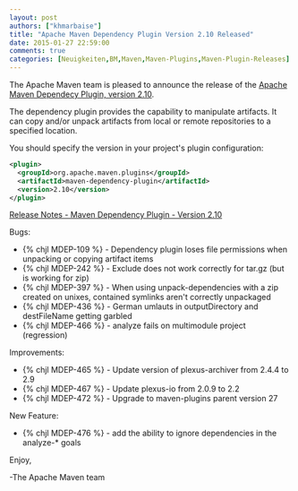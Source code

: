 ```yaml
---
layout: post
authors: ["khmarbaise"]
title: "Apache Maven Dependency Plugin Version 2.10 Released"
date: 2015-01-27 22:59:00
comments: true
categories: [Neuigkeiten,BM,Maven,Maven-Plugins,Maven-Plugin-Releases]
---
```

The Apache Maven team is pleased to announce the release of the 
[Apache Maven Dependecy Plugin, version 2.10](https://maven.apache.org/plugins/maven-dependency-plugin/).

The dependency plugin provides the capability to manipulate artifacts. It can
copy and/or unpack artifacts from local or remote repositories to a specified
location.


You should specify the version in your project's plugin configuration:

``` xml
<plugin>
  <groupId>org.apache.maven.plugins</groupId>
  <artifactId>maven-dependency-plugin</artifactId>
  <version>2.10</version>
</plugin>
```

<!-- more -->

[Release Notes - Maven Dependency Plugin - Version 2.10](http://jira.codehaus.org/secure/ReleaseNote.jspa?projectId=11214&version=20646)

Bugs:

 * {% chjl MDEP-109 %} - Dependency plugin loses file permissions when unpacking or copying artifact items
 * {% chjl MDEP-242 %} - Exclude does not work correctly for tar.gz (but is working for zip)
 * {% chjl MDEP-397 %} - When using unpack-dependencies with a zip created on unixes, contained symlinks aren't correctly unpackaged
 * {% chjl MDEP-436 %} - German umlauts in outputDirectory and destFileName getting garbled
 * {% chjl MDEP-466 %} - analyze fails on multimodule project (regression)

Improvements:

 * {% chjl MDEP-465 %} - Update version of plexus-archiver from 2.4.4 to 2.9
 * {% chjl MDEP-467 %} - Update plexus-io from 2.0.9 to 2.2
 * {% chjl MDEP-472 %} - Upgrade to maven-plugins parent version 27

New Feature:

 * {% chjl MDEP-476 %} - add the ability to ignore dependencies in the analyze-* goals


Enjoy,

-The Apache Maven team
